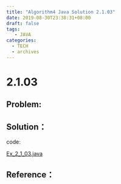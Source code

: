 ```yaml
---
title: "Algorithm4 Java Solution 2.1.03"
date: 2019-08-30T23:38:31+08:00
draft: false
tags:
   - JAVA
categories:
  - TECH
  - archives
---
```



# 2.1.03

## Problem:


## Solution：

code:

[Ex_2_1_03.java](./Ex_2_1_03.java)


## Reference：



